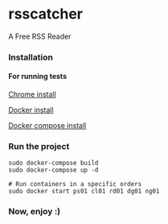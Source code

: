 # rsscatcher
A Free RSS Reader

### Installation

#### For running tests
[Chrome install](https://www.google.com/chrome/)

[Docker install](https://docs.docker.com/compose/install/#master-builds)

[Docker compose install](https://docs.docker.com/compose/install/)

### Run the project

```
sudo docker-compose build
sudo docker-compose up -d

# Run containers in a specific orders
sudo docker start ps01 cl01 rd01 dg01 ng01

```

### Now, enjoy :)
